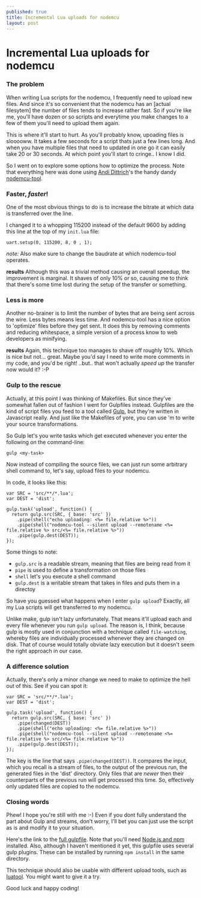 ```yaml
---
published: true
title: Incremental Lua uploads for nodemcu
layout: post
---
```

# Incremental Lua uploads for nodemcu


### The problem

When writing Lua scripts for the nodemcu, I frequently need to upload new files. And since it's so convenient that the nodemcu has an [actual filesytem] the number of files tends to increase rather fast. So if you're like me, you'll have dozen or so scripts and everytime you make changes to a few of them you'll need to upload them again.

This is where it'll start to hurt. As you'll probably know, upoading files is slooooww. It takes a few seconds for a script thats just a few lines long. And when you have multiple files that need to updated in one go it can easily take 20 or 30 seconds. At which point you'll start to cringe.. I know I did.

So I went on to explore some options how to optimize the process. Note that everything here was done using [Andi Dittrich](https://github.com/AndiDittrich)'s the handy dandy [nodemcu-tool](https://www.npmjs.com/package/nodemcu-tool).

### Faster, *faster*!
One of the most obvious things to do is to increase the bitrate at which data is transferred over the line.

I changed it to a whopping 115200 instead of the default 9600 by adding this line at the top of my `init.lua` file:

`uart.setup(0, 115200, 8, 0 , 1);`

*note:* Also make sure to change the baudrate at which nodemcu-tool operates. 

**results** Although this was a trivial method causing an overall speedup, the improvement is marginal. It shaves of only 10% or so, causing me to think that there's some time lost during the setup of the transfer or something.

### Less is more
Another no-brainer is to limit the number of bytes that are being sent across the wire. Less bytes means less time. And nodemcu-tool has a nice option to 'optimize' files before they get sent. It does this by removing comments and reducing whitespace, a simple version of a process know to web developers as minifying.

**results** 
Again, this technique too manages to shave off roughly 10%. Which is nice but not... great. Maybe you'd say I need to write more comments in my code, and you'd be right! ..but.. that won't actually *speed up* the transfer now would it? :-P

### Gulp to the rescue

Actually, at this point I was thinking of Makefiles. But since they've somewhat fallen out of fashion I went for Gulpfiles instead. Gulpfiles are the kind of script files you feed to a tool called [Gulp](http://gulpjs.com/), but they're written in Javascript really. And just like the Makefiles of yore, you can use 'm to write your source transformations.

So Gulp let's you write tasks which get executed whenever you enter the following on the command-line:

`gulp <my-task>`

Now instead of compiling the source files, we can just run some arbitrary shell command to, let's say, upload files to your nodemcu.

In code, it looks like this:

```
var SRC = 'src/**/*.lua';
var DEST = 'dist';

gulp.task('upload', function() {
  return gulp.src(SRC, { base: 'src' })
    .pipe(shell("echo uploading: <%= file.relative %>"))
    .pipe(shell("nodemcu-tool --silent upload --remotename <%= file.relative %> src/<%= file.relative %>"))
    .pipe(gulp.dest(DEST));
});
```

Some things to note:

* `gulp.src` is a readable stream, meaning that files are being read from it
* `pipe` is used to define a transformation on those files
* `shell` let's you execute a shell command 
* `gulp.dest` is a writable stream that takes in files and puts them in a directoy

So have you guessed what happens when I enter `gulp upload`? Exactly, all my Lua scripts will get transferred to my nodemcu. 

Unlike make, gulp isn't lazy unfortunately. That means it'll upload each and every file whenever you run `gulp upload`. The reason is, I think, because gulp is mostly used in conjunction with a technique called `file-watching`, whereby files are individually processed whenever they are changed on disk. That of course would totally obviate lazy execution but it doesn't seem the right approach in our case.

### A difference solution

Actually, there's only a minor change we need to make to optimize the hell out of this. See if you can spot it:

```
var SRC = 'src/**/*.lua';
var DEST = 'dist';

gulp.task('upload', function() {
  return gulp.src(SRC, { base: 'src' })
	.pipe(changed(DEST))
    .pipe(shell("echo uploading: <%= file.relative %>"))
    .pipe(shell("nodemcu-tool --silent upload --remotename <%= file.relative %> src/<%= file.relative %>"))
    .pipe(gulp.dest(DEST));
});
```

The key is the line that says `.pipe(changed(DEST))`. It compares the input, which you recall is a stream of files, to the output of the previous run, the generated files in the 'dist' directory. Only files that are *newer* then their counterparts of the previous run will get processed this time. So, effectively only updated files are copied to the nodemcu. 

### Closing words
Phew! I hope you're still with me :-) Even if you dont fully understand the part about Gulp and streams, don't worry, I'll bet you can just use the script as is and modify it to your situation. 

Here's the link to the [full gulpfile](https://gist.github.com/remcoder/408c1979055810d29e3fbd622c51500a). Note that you'll need [Node.js and npm](https://nodejs.org) installed. Also, although I haven't mentioned it yet, this gulpfile uses several gulp plugins. These can be installed by running `npm install` in the same directory.

This technique should also be usable with different upload tools, such as [luatool](https://github.com/4refr0nt/luatool). You might want to give it a try.

Good luck and happy coding!
